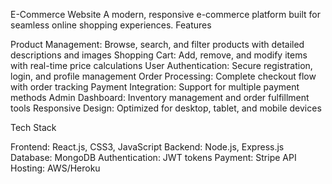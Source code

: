 E-Commerce Website
A modern, responsive e-commerce platform built for seamless online shopping experiences.
Features

Product Management: Browse, search, and filter products with detailed descriptions and images
Shopping Cart: Add, remove, and modify items with real-time price calculations
User Authentication: Secure registration, login, and profile management
Order Processing: Complete checkout flow with order tracking
Payment Integration: Support for multiple payment methods
Admin Dashboard: Inventory management and order fulfillment tools
Responsive Design: Optimized for desktop, tablet, and mobile devices

Tech Stack

Frontend: React.js, CSS3, JavaScript
Backend: Node.js, Express.js
Database: MongoDB
Authentication: JWT tokens
Payment: Stripe API
Hosting: AWS/Heroku
